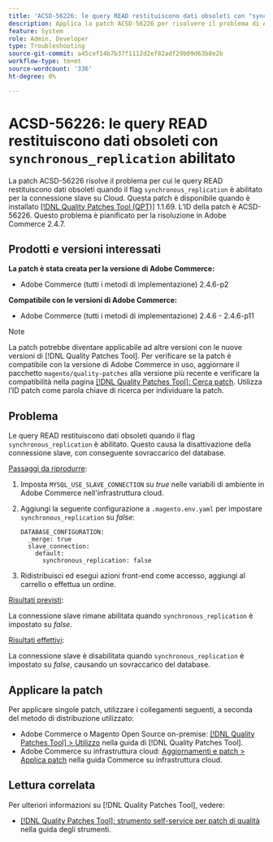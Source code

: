 ```yaml
---
title: 'ACSD-56226: le query READ restituiscono dati obsoleti con "synchronous_replication" abilitato'
description: Applica la patch ACSD-56226 per risolvere il problema di Adobe Commerce in cui le query READ restituiscono dati obsoleti quando il flag "synchronous_replication" è abilitato per la connessione slave su Cloud.
feature: System
role: Admin, Developer
type: Troubleshooting
source-git-commit: a45cef14b7b37f1112d2ef82adf29b09d63b8e2b
workflow-type: tm+mt
source-wordcount: '336'
ht-degree: 0%

---
```



# ACSD-56226: le query READ restituiscono dati obsoleti con `synchronous_replication` abilitato

La patch ACSD-56226 risolve il problema per cui le query READ restituiscono dati obsoleti quando il flag `synchronous_replication` è abilitato per la connessione slave su Cloud. Questa patch è disponibile quando è installato [[!DNL Quality Patches Tool (QPT)]](/help/tools/quality-patches-tool/quality-patches-tool-to-self-serve-quality-patches.md) 1.1.69. L’ID della patch è ACSD-56226. Questo problema è pianificato per la risoluzione in Adobe Commerce 2.4.7.

## Prodotti e versioni interessati

**La patch è stata creata per la versione di Adobe Commerce:**

* Adobe Commerce (tutti i metodi di implementazione) 2.4.6-p2

**Compatibile con le versioni di Adobe Commerce:**

* Adobe Commerce (tutti i metodi di implementazione) 2.4.6 - 2.4.6-p11

>[!NOTE]
>
>La patch potrebbe diventare applicabile ad altre versioni con le nuove versioni di [!DNL Quality Patches Tool]. Per verificare se la patch è compatibile con la versione di Adobe Commerce in uso, aggiornare il pacchetto `magento/quality-patches` alla versione più recente e verificare la compatibilità nella pagina [[!DNL Quality Patches Tool]: Cerca patch](https://experienceleague.adobe.com/tools/commerce-quality-patches/index.html). Utilizza l’ID patch come parola chiave di ricerca per individuare la patch.

## Problema

Le query READ restituiscono dati obsoleti quando il flag `synchronous_replication` è abilitato. Questo causa la disattivazione della connessione slave, con conseguente sovraccarico del database.

<u>Passaggi da riprodurre</u>:

1. Imposta `MYSQL_USE_SLAVE_CONNECTION` su *true* nelle variabili di ambiente in Adobe Commerce nell&#39;infrastruttura cloud.
1. Aggiungi la seguente configurazione a `.magento.env.yaml` per impostare `synchronous_replication` su *false*:

   ```
   DATABASE_CONFIGURATION:
     _merge: true
     slave_connection:
       default:
         synchronous_replication: false
   ```

1. Ridistribuisci ed esegui azioni front-end come accesso, aggiungi al carrello o effettua un ordine.

<u>Risultati previsti</u>:

La connessione slave rimane abilitata quando `synchronous_replication` è impostato su *false*.

<u>Risultati effettivi</u>:

La connessione slave è disabilitata quando `synchronous_replication` è impostato su *false*, causando un sovraccarico del database.

## Applicare la patch

Per applicare singole patch, utilizzare i collegamenti seguenti, a seconda del metodo di distribuzione utilizzato:

* Adobe Commerce o Magento Open Source on-premise: [[!DNL Quality Patches Tool] > Utilizzo](/help/tools/quality-patches-tool/usage.md) nella guida di [!DNL Quality Patches Tool].
* Adobe Commerce su infrastruttura cloud: [Aggiornamenti e patch > Applica patch](https://experienceleague.adobe.com/docs/commerce-cloud-service/user-guide/develop/upgrade/apply-patches.html) nella guida Commerce su infrastruttura cloud.

## Lettura correlata

Per ulteriori informazioni su [!DNL Quality Patches Tool], vedere:

* [[!DNL Quality Patches Tool]: strumento self-service per patch di qualità](/help/tools/quality-patches-tool/quality-patches-tool-to-self-serve-quality-patches.md) nella guida degli strumenti.
